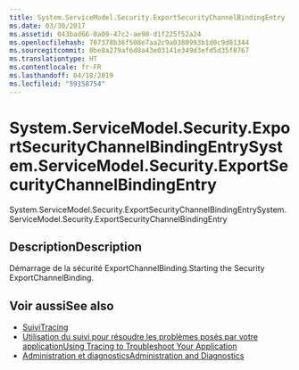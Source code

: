 ```yaml
---
title: System.ServiceModel.Security.ExportSecurityChannelBindingEntry
ms.date: 03/30/2017
ms.assetid: 043bad66-0a09-47c2-ae90-d1f225f52a24
ms.openlocfilehash: 707378b36f508e7aa2c9a0380993b1d0c9d81344
ms.sourcegitcommit: 0be8a279af6d8a43e03141e349d3efd5d35f8767
ms.translationtype: HT
ms.contentlocale: fr-FR
ms.lasthandoff: 04/18/2019
ms.locfileid: "59158754"
---
```

# <a name="systemservicemodelsecurityexportsecuritychannelbindingentry"></a><span data-ttu-id="494f8-102">System.ServiceModel.Security.ExportSecurityChannelBindingEntry</span><span class="sxs-lookup"><span data-stu-id="494f8-102">System.ServiceModel.Security.ExportSecurityChannelBindingEntry</span></span>
<span data-ttu-id="494f8-103">System.ServiceModel.Security.ExportSecurityChannelBindingEntry</span><span class="sxs-lookup"><span data-stu-id="494f8-103">System.ServiceModel.Security.ExportSecurityChannelBindingEntry</span></span>  
  
## <a name="description"></a><span data-ttu-id="494f8-104">Description</span><span class="sxs-lookup"><span data-stu-id="494f8-104">Description</span></span>  
 <span data-ttu-id="494f8-105">Démarrage de la sécurité ExportChannelBinding.</span><span class="sxs-lookup"><span data-stu-id="494f8-105">Starting the Security ExportChannelBinding.</span></span>  
  
## <a name="see-also"></a><span data-ttu-id="494f8-106">Voir aussi</span><span class="sxs-lookup"><span data-stu-id="494f8-106">See also</span></span>

- [<span data-ttu-id="494f8-107">Suivi</span><span class="sxs-lookup"><span data-stu-id="494f8-107">Tracing</span></span>](../../../../../docs/framework/wcf/diagnostics/tracing/index.md)
- [<span data-ttu-id="494f8-108">Utilisation du suivi pour résoudre les problèmes posés par votre application</span><span class="sxs-lookup"><span data-stu-id="494f8-108">Using Tracing to Troubleshoot Your Application</span></span>](../../../../../docs/framework/wcf/diagnostics/tracing/using-tracing-to-troubleshoot-your-application.md)
- [<span data-ttu-id="494f8-109">Administration et diagnostics</span><span class="sxs-lookup"><span data-stu-id="494f8-109">Administration and Diagnostics</span></span>](../../../../../docs/framework/wcf/diagnostics/index.md)
